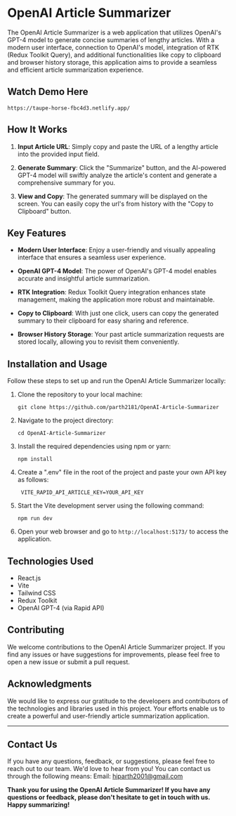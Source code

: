 # OpenAI Article Summarizer

The OpenAI Article Summarizer is a web application that utilizes OpenAI's GPT-4 model to generate concise summaries of lengthy articles. With a modern user interface, connection to OpenAI's model, integration of RTK (Redux Toolkit Query), and additional functionalities like copy to clipboard and browser history storage, this application aims to provide a seamless and efficient article summarization experience.

## Watch Demo Here
```https://taupe-horse-fbc4d3.netlify.app/```

## How It Works

1. **Input Article URL**: Simply copy and paste the URL of a lengthy article into the provided input field.

2. **Generate Summary**: Click the "Summarize" button, and the AI-powered GPT-4 model will swiftly analyze the article's content and generate a comprehensive summary for you.

3. **View and Copy**: The generated summary will be displayed on the screen. You can easily copy the url's from history with the "Copy to Clipboard" button.

## Key Features

- **Modern User Interface**: Enjoy a user-friendly and visually appealing interface that ensures a seamless user experience.

- **OpenAI GPT-4 Model**: The power of OpenAI's GPT-4 model enables accurate and insightful article summarization.

- **RTK Integration**: Redux Toolkit Query integration enhances state management, making the application more robust and maintainable.

- **Copy to Clipboard**: With just one click, users can copy the generated summary to their clipboard for easy sharing and reference.

- **Browser History Storage**: Your past article summarization requests are stored locally, allowing you to revisit them conveniently.

## Installation and Usage

Follow these steps to set up and run the OpenAI Article Summarizer locally:

1. Clone the repository to your local machine:
   ```
   git clone https://github.com/parth2181/OpenAI-Article-Summarizer
   ```

2. Navigate to the project directory:
   ```
   cd OpenAI-Article-Summarizer
   ```

3. Install the required dependencies using npm or yarn:
   ```
   npm install
   
   ```
4. Create a ".env" file in the root of the project and paste your own API key as follows:
   ```
    VITE_RAPID_API_ARTICLE_KEY=YOUR_API_KEY
   
   ```

5. Start the Vite development server using the following command:
   ```
   npm run dev 
   ```

5. Open your web browser and go to `http://localhost:5173/` to access the application.

## Technologies Used

- React.js
- Vite
- Tailwind CSS
- Redux Toolkit
- OpenAI GPT-4 (via Rapid API)

## Contributing

We welcome contributions to the OpenAI Article Summarizer project. If you find any issues or have suggestions for improvements, please feel free to open a new issue or submit a pull request.


## Acknowledgments

We would like to express our gratitude to the developers and contributors of the technologies and libraries used in this project. Your efforts enable us to create a powerful and user-friendly article summarization application.

---
## Contact Us

If you have any questions, feedback, or suggestions, please feel free to reach out to our team. We'd love to hear from you! You can contact us through the following means:
Email: hiparth2001@gmail.com

**Thank you for using the OpenAI Article Summarizer! If you have any questions or feedback, please don't hesitate to get in touch with us. Happy summarizing!**

